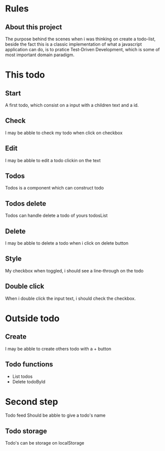 # Rules

## About this project

The purpose behind the scenes when i was thinking on create a todo-list, beside the fact this is a classic implementation of what a javascript application can do, is to pratice Test-Driven Development, which is some of most important domain paradigm.

# This todo

## Start

A first todo, which consist on a input with a children text and a id.

## Check

I may be abble to check my todo when click on checkbox

## Edit

I may be abble to edit a todo clickin on the text

## Todos

Todos is a component which can construct todo

## Todos delete

Todos can handle delete a todo of yours todosList

## Delete

I may be abble to delete a todo when i click on delete button

## Style

My checkbox when toggled, i should see a line-through on the todo

## Double click

When i double click the input text, i should check the checkbox.

# Outside todo

## Create

I may be abble to create others todo with a + button

## Todo functions

- List todos
- Delete todoById

# Second step

Todo feed
Should be abble to give a todo's name

## Todo storage

Todo's can be storage on localStorage
